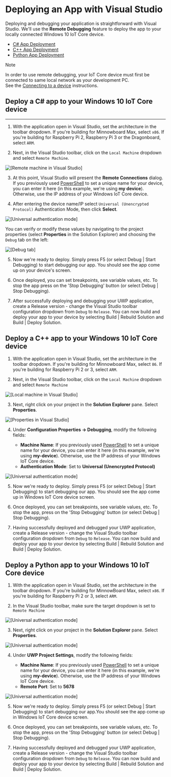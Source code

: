 # Deploying an App with Visual Studio

Deploying and debugging your application is straightforward with Visual Studio. We'll use the **Remote Debugging** feature to deploy the app to your locally connected Windows 10 IoT Core device. 

* [C# App Deployment](#csharp)
* [C++ App Deployment](#cpp)
* [Python App Deployment](#python)

> [!NOTE]
> In order to use remote debugging, your IoT Core device must first be connected to same local network as your development PC.  
>See the [Connecting to a device](https://developer.microsoft.com/en-us/windows/iot/Docs/ConnectToDevice) instructions.

<a name="csharp"/>

## Deploy a C# app to your Windows 10 IoT Core device 
___

1. With the application open in Visual Studio, set the architecture in the toolbar dropdown. If you're building for Minnowboard Max, select
`x86`. If you're building for Raspberry Pi 2, Raspberry Pi 3 or the Dragonboard, select `ARM`.

2. Next, in the Visual Studio toolbar, click on the `Local Machine` dropdown and select `Remote Machine`.

![[Remote machine in Visual Studio]]({media/AppDeployment/cs-remote-machine-debugging.png})

3. At this point, Visual Studio will present the **Remote Connections** dialog. If you previously used [PowerShell](../PowerShell.md) to set a unique name for your device, you can enter it here (in this example, we're using **my device**). Otherwise, use the IP address of your Windows IoT Core device.

4. After entering the device name/IP select `Universal (Unencrypted Protocol)` Authentication Mode, then click **Select**. 

![[Universal authentication mode]]({../media/AppDeployment/cs-remote-connections.png})

You can verify or modify these values by navigating to the project properties (select **Properties** in the Solution Explorer) and choosing the `Debug` tab on the left:

![[Debug tab]]({/media/AppDeployment/cs-debug-project-properties.png})

5. Now we're ready to deploy. Simply press F5 (or select Debug \| Start Debugging) to start debugging our app. You should see the app come up on your device's screen.

6. Once deployed, you can set breakpoints, see variable values, etc. To stop the app press on the 'Stop Debugging' button (or select Debug \| Stop Debugging).

7. After successfully deploying and debugging your UWP application, create a Release version - change the Visual Studio toolbar configuration dropdown from `Debug` to `Release`.  You can now build and deploy your app to your device by selecting Build \| Rebuild Solution and Build \| Deploy Solution.

<a name="cpp"/>

## Deploy a C++ app to your Windows 10 IoT Core device

1. With the application open in Visual Studio, set the architecture in the toolbar dropdown. If you're building for Minnowboard Max, select `86`. If you're building for Raspberry Pi 2 or 3, select `ARM`.

2. Next, in the Visual Studio toolbar, click on the `Local Machine` dropdown and select `Remote Machine`

![[Local machine in Visual Studio]]({../media/AppDeployment/cpp-remote-machine-debugging.png})

3. Next, right click on your project in the **Solution Explorer** pane. Select **Properties**. 

![[Properties in Visual Studio]]({../media/AppDeployment/cpp-project-properties.png})

4. Under **Configuration Properties -> Debugging**, modify the following fields:

	* **Machine Name**: If you previously used [PowerShell](../docs/PowerShell.md) to set a unique name for your device, you can enter it here (in this example, we're using **my-device**). 
Otherwise, use the IP address of your Windows IoT Core device.
	* **Authentication Mode**: Set to **Universal (Unencrypted Protocol)**
	
![[Universal authentication mode]]({../media/AppDeployment/cpp-debug-project-properties.png})

5. Now we're ready to deploy. Simply press F5 (or select Debug \| Start Debugging) to start debugging our app. You should see the app come up in Windows IoT Core device screen.

6. Once deployed, you can set breakpoints, see variable values, etc. To stop the app, press on the 'Stop Debugging' button (or select Debug \| Stop Debugging).

7. Having successfully deployed and debugged your UWP application, create a Release version - change the Visual Studio toolbar configuration dropdown from `Debug` to `Release`.  You can now build and deploy your app to your device by selecting Build \| Rebuild Solution and Build \| Deploy Solution.

<a name="python"/>

## Deploy a Python app to your Windows 10 IoT Core device

1. With the application open in Visual Studio, set the architecture in the toolbar dropdown. If you're building for MinnowBoard Max, select `x86`.  If you're building for Raspberry Pi 2 or 3, select `ARM`.

2. In the Visual Studio toolbar, make sure the target dropdown is set to `Remote Machine`

![[Universal authentication mode]]({../media/AppDeployment/py-remote-machine-debugging.png})

3. Next, right click on your project in the **Solution Explorer** pane. Select **Properties**.

![[Universal authentication mode]]({../media/AppDeployment/py-project-properties.png})

4. Under **UWP Project Settings**, modify the following fields:

	* **Machine Name**: If you previously used [PowerShell]({{site.baseurl}}/{{page.lang}}/Docs/PowerShell.htm) to set a unique name for your device, you can enter it here (in this example, we're using **my-device**).
	Otherwise, use the IP address of your Windows IoT Core device.
	* **Remote Port**: Set to **5678**
	
![[Universal authentication mode]]({../media/AppDeployment/py-debug-project-properties.png})

5. Now we're ready to deploy. Simply press F5 (or select Debug \| Start Debugging) to start debugging our app.You should see the app come up in Windows IoT Core device screen.

6. Once deployed, you can set breakpoints, see variable values, etc. To stop the app, press on the 'Stop Debugging' button (or select Debug \| Stop Debugging).

7. Having successfully deployed and debugged your UWP application, create a Release version - change the Visual Studio toolbar configuration dropdown from `Debug` to `Release`.  You can now build and deploy your app to your device by selecting Build \| Rebuild Solution and Build \| Deploy Solution.

